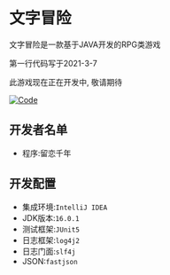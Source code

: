 # 文字冒险
文字冒险是一款基于JAVA开发的RPG类游戏

第一行代码写于2021-3-7

此游戏现在正在开发中, 敬请期待

[![Code](https://img.shields.io/github/stars/textGamex/Adventureofwords?label=Github&style=social)](https://github.com/textGamex/Adventureofwords)

## 开发者名单
- 程序:留恋千年

## 开发配置
- 集成环境:`IntelliJ IDEA`
- JDK版本:`16.0.1`
- 测试框架:`JUnit5`
- 日志框架:`log4j2`
- 日志门面:`slf4j`
- JSON:`fastjson`